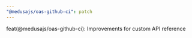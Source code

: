```yaml
---
"@medusajs/oas-github-ci": patch
---
```


feat(@medusajs/oas-github-ci): Improvements for custom API reference
